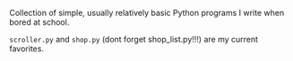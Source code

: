 Collection of simple, usually relatively basic Python programs I write when bored at school.

``scroller.py`` and ``shop.py`` (dont forget shop_list.py!!!) are my current favorites.
